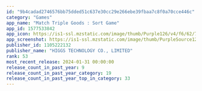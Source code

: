 ```yaml
---
id: "9b4cadad2746576bb75dded51c637e30cc29e266ebe39fbaa7c8f0a70cce446c"
category: "Games"
app_name: "Match Triple Goods : Sort Game"
app_id: 1577533842
app_icon: https://is1-ssl.mzstatic.com/image/thumb/Purple126/v4/f6/62/7b/f6627b39-7799-d7a7-5468-3d3f4af61096/AppIcon-1x_U007emarketing-0-7-0-85-220-0.png/1024x1024bb.png
app_screenshot: https://is1-ssl.mzstatic.com/image/thumb/PurpleSource126/v4/a4/43/a8/a443a839-17fe-ef97-dfe8-dc2b31502e52/f2b54c74-8f61-4075-b575-d7ea39f1e5f0_Goods_Master-20231228-_U4e94_U56fe1-1242x2688-_U82f1_U6587-WYF.png/1242x2688bb.png
publisher_id: 1105222132
publisher_name: "HIGGS TECHNOLOGY CO., LIMITED"
rank: 53
most_recent_release: 2024-01-31 00:00:00
release_count_in_past_year: 9
release_count_in_past_year_category: 19
release_count_in_past_year_top_in_category: 33
---
```

